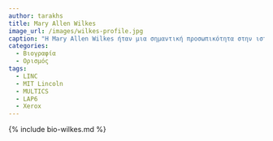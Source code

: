 ```yaml
---
author: tarakhs
title: Mary Allen Wilkes
image_url: /images/wilkes-profile.jpg
caption: "Η Mary Allen Wilkes ήταν μια σημαντική προσωπικότητα στην ιστορία των υπολογιστών και του προγραμματισμού. Το έργο της συνέβαλε στην ανάπτυξη του πρώτου προσωπικού υπολογιστή, όντας η πρώτη που σχεδίασε και υλοποίησε ένα φιλικό προς τον χρήστη λειτουργικό σύστημα για τον υπολογιστή LINC. Το έργο της στον τομέα της τεχνολογίας ήταν πρωτοποριακό και διαμόρφωσε τον τρόπο με τον οποίο χρησιμοποιούμε σήμερα τους υπολογιστές."
categories:
  - Βιογραφία
  - Ορισμός
tags:
  - LINC
  - MIT Lincoln
  - MULTICS
  - LAP6
  - Xerox
---
```


{% include bio-wilkes.md %}

